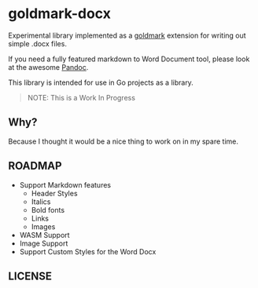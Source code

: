 # goldmark-docx

Experimental library implemented as a [goldmark](https://github.com/yuin/goldmark)
extension for writing out simple .docx files.

If you need a fully featured markdown to Word Document tool, please look at the awesome [Pandoc](https://pandoc.org).

This library is intended for use in Go projects as a library.

> NOTE: This is a Work In Progress

## Why?

Because I thought it would be a nice thing to work on in my spare time.

## ROADMAP

- Support Markdown features
  - Header Styles
  - Italics
  - Bold fonts
  - Links
  - Images
- WASM Support
- Image Support
- Support Custom Styles for the Word Docx


## LICENSE
